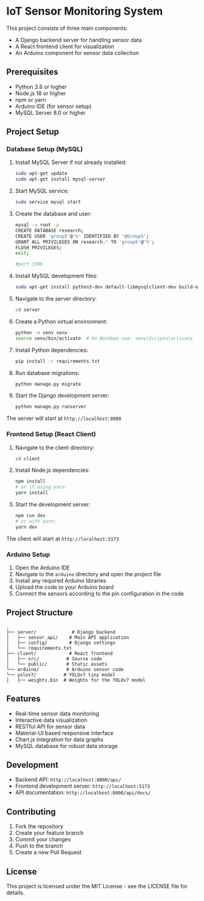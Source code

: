 # IoT Sensor Monitoring System

This project consists of three main components:

- A Django backend server for handling sensor data
- A React frontend client for visualization
- An Arduino component for sensor data collection

## Prerequisites

- Python 3.8 or higher
- Node.js 18 or higher
- npm or yarn
- Arduino IDE (for sensor setup)
- MySQL Server 8.0 or higher

## Project Setup

### Database Setup (MySQL)

1. Install MySQL Server if not already installed:

   ```bash
   sudo apt-get update
   sudo apt-get install mysql-server
   ```

2. Start MySQL service:

   ```bash
   sudo service mysql start
   ```

3. Create the database and user:

   ```bash
   mysql -u root -p
   CREATE DATABASE research;
   CREATE USER 'group5'@'%' IDENTIFIED BY '@Group5';
   GRANT ALL PRIVILEGES ON research.* TO 'group5'@'%';
   FLUSH PRIVILEGES;
   exit;

   #port 3306

   ```

4. Install MySQL development files:

   ```bash
   sudo apt-get install python3-dev default-libmysqlclient-dev build-essential
   ```

5. Navigate to the server directory:

   ```bash
   cd server
   ```

6. Create a Python virtual environment:

   ```bash
   python -m venv venv
   source venv/bin/activate  # On Windows use: venv\Scripts\activate
   ```

7. Install Python dependencies:

   ```bash
   pip install -r requirements.txt
   ```

8. Run database migrations:

   ```bash
   python manage.py migrate
   ```

9. Start the Django development server:
   ```bash
   python manage.py runserver
   ```

The server will start at `http://localhost:8000`

### Frontend Setup (React Client)

1. Navigate to the client directory:

   ```bash
   cd client
   ```

2. Install Node.js dependencies:

   ```bash
   npm install
   # or if using yarn:
   yarn install
   ```

3. Start the development server:
   ```bash
   npm run dev
   # or with yarn:
   yarn dev
   ```

The client will start at `http://localhost:5173`

### Arduino Setup

1. Open the Arduino IDE
2. Navigate to the `arduino` directory and open the project file
3. Install any required Arduino libraries
4. Upload the code to your Arduino board
5. Connect the sensors according to the pin configuration in the code

## Project Structure

```
.
├── server/             # Django backend
│   ├── sensor_api/    # Main API application
│   ├── config/        # Django settings
│   └── requirements.txt
├── client/            # React frontend
│   ├── src/          # Source code
│   └── public/       # Static assets
└── arduino/          # Arduino sensor code
└── yolov7/          # YOLOv7 tiny model
│   ├── weights.bin  # Weights for the YOLOv7 model
```

## Features

- Real-time sensor data monitoring
- Interactive data visualization
- RESTful API for sensor data
- Material-UI based responsive interface
- Chart.js integration for data graphs
- MySQL database for robust data storage

## Development

- Backend API: `http://localhost:8000/api/`
- Frontend development server: `http://localhost:5173`
- API documentation: `http://localhost:8000/api/docs/`

## Contributing

1. Fork the repository
2. Create your feature branch
3. Commit your changes
4. Push to the branch
5. Create a new Pull Request

## License

This project is licensed under the MIT License - see the LICENSE file for details.
